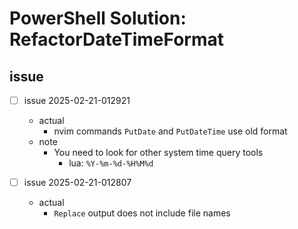 # PowerShell Solution: RefactorDateTimeFormat

## issue

- [ ] issue 2025-02-21-012921
  - actual
    - nvim commands ``PutDate`` and ``PutDateTime`` use old format
  - note
    - You need to look for other system time query tools
      - lua: ``%Y-%m-%d-%H%M%d``

- [ ] issue 2025-02-21-012807
  - actual
    - ``Replace`` output does not include file names

